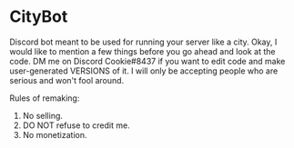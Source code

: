 # CityBot
Discord bot meant to be used for running your server like a city.
Okay, I would like to mention a few things before you go ahead and look at the code.
DM me on Discord Cookie#8437 if you want to edit code and make user-generated VERSIONS of it.
I will only be accepting people who are serious and won't fool around.

Rules of remaking:
1. No selling.
2. DO NOT refuse to credit me.
3. No monetization.
